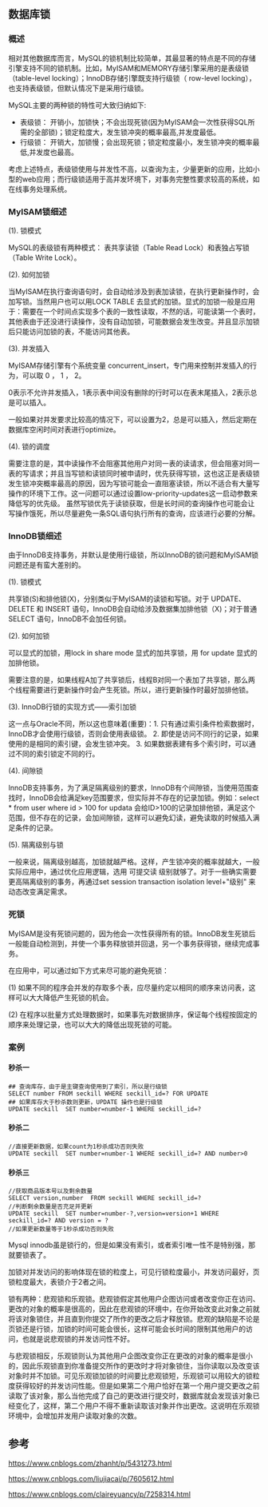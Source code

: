 ## 数据库锁

### 概述

相对其他数据库而言，MySQL的锁机制比较简单，其最显著的特点是不同的存储引擎支持不同的锁机制。比如，MyISAM和MEMORY存储引擎采用的是表级锁（table-level locking）；InnoDB存储引擎既支持行级锁（ row-level locking），也支持表级锁，但默认情况下是采用行级锁。

MySQL主要的两种锁的特性可大致归纳如下:
-  表级锁： 开销小，加锁快；不会出现死锁(因为MyISAM会一次性获得SQL所需的全部锁)；锁定粒度大，发生锁冲突的概率最高,并发度最低。
- 行级锁： 开销大，加锁慢；会出现死锁；锁定粒度最小，发生锁冲突的概率最低,并发度也最高。


考虑上述特点，表级锁使用与并发性不高，以查询为主，少量更新的应用，比如小型的web应用；而行级锁适用于高并发环境下，对事务完整性要求较高的系统，如在线事务处理系统。

### MyISAM锁细述

(1). 锁模式

MySQL的表级锁有两种模式： 表共享读锁（Table Read Lock）和表独占写锁（Table Write Lock）。

(2).  如何加锁

当MyISAM在执行查询语句时，会自动给涉及到表加读锁，在执行更新操作时，会加写锁。当然用户也可以用LOCK TABLE 去显式的加锁。显式的加锁一般是应用于：需要在一个时间点实现多个表的一致性读取，不然的话，可能读第一个表时，其他表由于还没进行读操作，没有自动加锁，可能数据会发生改变。并且显示加锁后只能访问加锁的表，不能访问其他表。

(3). 并发插入

MyISAM存储引擎有个系统变量 concurrent_insert，专门用来控制并发插入的行为，可以取 0 ， 1 ， 2。

0表示不允许并发插入，1表示表中间没有删除的行时可以在表末尾插入，2表示总是可以插入。

一般如果对并发要求比较高的情况下，可以设置为2，总是可以插入，然后定期在数据库空闲时间对表进行optimize。

(4). 锁的调度

需要注意的是，其中读操作不会阻塞其他用户对同一表的读请求，但会阻塞对同一表的写请求；并且当写锁和读锁同时被申请时，优先获得写锁，这也这正是表级锁发生锁冲突概率最高的原因，因为写锁可能会一直阻塞读锁，所以不适合有大量写操作的环境下工作。这一问题可以通过设置low-priority-updates这一启动参数来降低写的优先级。
虽然写锁优先于读锁获取，但是长时间的查询操作也可能会让写操作饿死，所以尽量避免一条SQL语句执行所有的查询，应该进行必要的分解。

### InnoDB锁细述

由于InnoDB支持事务，并默认是使用行级锁，所以InnoDB的锁问题和MyISAM锁问题还是有蛮大差别的。

(1). 锁模式

共享锁(S)和排他锁(X)，分别类似于MyISAM的读锁和写锁。对于 UPDATE、 DELETE 和 INSERT 语句，InnoDB会自动给涉及数据集加排他锁（X)；对于普通 SELECT 语句，InnoDB不会加任何锁。

(2). 如何加锁

可以显式的加锁，用lock in share mode 显式的加共享锁，用 for update 显式的加排他锁。

需要注意的是，如果线程A加了共享锁后，线程B对同一个表加了共享锁，那么两个线程需要进行更新操作时会产生死锁。所以，进行更新操作时最好加排他锁。

(3). InnoDB行锁的实现方式——索引加锁

这一点与Oracle不同，所以这也意味着(重要)：1. 只有通过索引条件检索数据时，InnoDB才会使用行级锁，否则会使用表级锁。 2. 即使是访问不同行的记录，如果使用的是相同的索引键，会发生锁冲突。 3. 如果数据表建有多个索引时，可以通过不同的索引锁定不同的行。

(4). 间隙锁

InnoDB支持事务，为了满足隔离级别的要求，InnoDB有个间隙锁，当使用范围查找时，InnoDB会给满足key范围要求，但实际并不存在的记录加锁。例如：select * from user where id > 100 for updata 会给ID>100的记录加排他锁，满足这个范围，但不存在的记录，会加间隙锁，这样可以避免幻读，避免读取的时候插入满足条件的记录。

(5). 隔离级别与锁

一般来说，隔离级别越高，加锁就越严格。这样，产生锁冲突的概率就越大，一般实际应用中，通过优化应用逻辑，选用 可提交读 级别就够了。对于一些确实需要更高隔离级别的事务，再通过set session transaction isolation level+"级别" 来动态改变满足需求。

### 死锁

MyISAM是没有死锁问题的，因为他会一次性获得所有的锁。InnoDB发生死锁后一般能自动检测到，并使一个事务释放锁并回退，另一个事务获得锁，继续完成事务。

在应用中，可以通过如下方式来尽可能的避免死锁：

(1) 如果不同的程序会并发的存取多个表，应尽量约定以相同的顺序来访问表，这样可以大大降低产生死锁的机会。

(2) 在程序以批量方式处理数据时，如果事先对数据排序，保证每个线程按固定的顺序来处理记录，也可以大大的降低出现死锁的可能。

### 案例

#### 秒杀一


```
## 查询库存，由于是主键查询使用到了索引，所以是行级锁
SELECT number FROM seckill WHERE seckill_id=? FOR UPDATE
## 如果库存大于秒杀数则更新，UPDATE 操作也是行级锁
UPDATE seckill  SET number=number-1 WHERE seckill_id=?
```

#### 秒杀二
```
//直接更新数据，如果count为1秒杀成功否则失败
UPDATE seckill  SET number=number-1 WHERE seckill_id=? AND number>0
```

#### 秒杀三
```
//获取商品版本号以及剩余数量
SELECT version,number  FROM seckill WHERE seckill_id=?
//判断剩余数量是否充足并更新
UPDATE seckill  SET number=number-?,version=version+1 WHERE seckill_id=? AND version = ? 
//如果更新数量等于1秒杀成功否则失败
```

Mysql innodb虽是锁行的，但是如果没有索引，或者索引唯一性不是特别强，那就要锁表了。


加锁对并发访问的影响体现在锁的粒度上，可见行锁粒度最小，并发访问最好，页锁粒度最大，表锁介于2者之间。

锁有两种：悲观锁和乐观锁。悲观锁假定其他用户企图访问或者改变你正在访问、更改的对象的概率是很高的，因此在悲观锁的环境中，在你开始改变此对象之前就将该对象锁住，并且直到你提交了所作的更改之后才释放锁。悲观的缺陷是不论是页锁还是行锁，加锁的时间可能会很长，这样可能会长时间的限制其他用户的访问，也就是说悲观锁的并发访问性不好。

与悲观锁相反，乐观锁则认为其他用户企图改变你正在更改的对象的概率是很小的，因此乐观锁直到你准备提交所作的更改时才将对象锁住，当你读取以及改变该对象时并不加锁。可见乐观锁加锁的时间要比悲观锁短，乐观锁可以用较大的锁粒度获得较好的并发访问性能。但是如果第二个用户恰好在第一个用户提交更改之前读取了该对象，那么当他完成了自己的更改进行提交时，数据库就会发现该对象已经变化了，这样，第二个用户不得不重新读取该对象并作出更改。这说明在乐观锁环境中，会增加并发用户读取对象的次数。


## 参考

https://www.cnblogs.com/zhanht/p/5431273.html

https://www.cnblogs.com/liujiacai/p/7605612.html

https://www.cnblogs.com/claireyuancy/p/7258314.html

